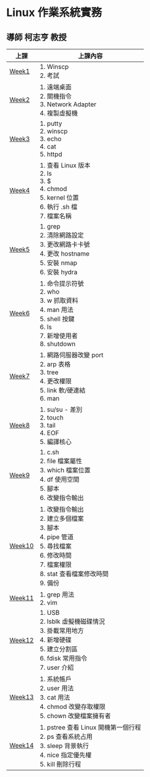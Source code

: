 # Linux 作業系統實務

## 導師 柯志亨 教授

上課 | 上課內容
-------|-------
[Week1](https://github.com/yucing/linux/blob/main/week/week1.md)|1. Winscp <br> 2. 考試
[Week2](https://github.com/yucing/linux/blob/main/week/week2.md)|1. 遠端桌面 <br> 2. 關機指令 <br> 3. Network Adapter <br> 4. 複製虛擬機
[Week3](https://github.com/yucing/linux/blob/main/week/week3.md) | 1. putty <br> 2. winscp <br> 3. echo <br> 4. cat <br> 5. httpd
[Week4](https://github.com/yucing/linux/blob/main/week/week4.md) | 1. 查看 Linux 版本 <br> 2. ls <br> 3. $ <br> 4. chmod <br> 5. kernel 位置 <br> 6. 執行 .sh 檔 <br> 7. 檔案名稱
[Week5](https://github.com/yucing/linux/blob/main/week/week5.md) | 1. grep <br> 2. 清除網路設定 <br> 3. 更改網路卡卡號 <br> 4. 更改 hostname <br> 5. 安裝 nmap <br> 6. 安裝 hydra
[Week6](https://github.com/yucing/linux/blob/main/week/week6.md) | 1. 命令提示符號 <br> 2. who <br> 3. w 抓取資料 <br> 4. man 用法 <br> 5. shell 按鍵 <br> 6. ls <br> 7. 新增使用者 <br> 8. shutdown
[Week7](https://github.com/yucing/linux/blob/main/week/week7.md) | 1. 網路伺服器改變 port <br> 2. arp 表格 <br> 3. tree <br> 4. 更改權限 <br> 5. link 軟/硬連結 <br> 6. man
[Week8](https://github.com/yucing/linux/blob/main/week/week8.md) | 1. su/su - 差別 <br> 2. touch <br> 3. tail <br> 4. EOF <br> 5. 編譯核心
[Week9](https://github.com/yucing/linux/blob/main/week/week9.md) | 1. c.sh <br> 2. file 檔案屬性 <br> 3. which 檔案位置 <br> 4. df 使用空間 <br> 5. 腳本 <br> 6. 改變指令輸出
[Week10](https://github.com/yucing/linux/blob/main/week/week10.md) | 1. 改變指令輸出 <br> 2. 建立多個檔案 <br> 3. 腳本 <br> 4. pipe 管道 <br> 5. 尋找檔案 <br> 6. 修改時間 <br> 7. 檔案權限  <br> 8.  stat 查看檔案修改時間 <br> 9. 備份 
[Week11](https://github.com/yucing/linux/blob/main/week/week11.md) | 1. grep 用法 <br> 2. vim 
[Week12](https://github.com/yucing/linux/blob/main/week/week12.md) | 1. USB <br> 2. lsblk 虛擬機磁碟情況 <br> 3. 掛載常用地方 <br> 4. 新增硬碟 <br> 5. 建立分割區 <br> 6. fdisk 常用指令 <br> 7. user 介紹
[Week13](https://github.com/yucing/linux/blob/main/week/week13.md) | 1. 系統帳戶 <br> 2. user 用法 <br> 3. cat 用法 <br> 4. chmod 改變存取權限 <br> 5. chown 改變檔案擁有者
[Week14](https://github.com/yucing/linux/blob/main/week/week14.md) | 1. pstree 查看 Linux 開機第一個行程 <br> 2. ps 查看系統占用 <br> 3. sleep 背景執行 <br> 4. nice 指定優先權 <br> 5. kill 刪除行程